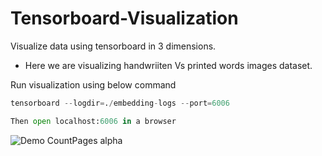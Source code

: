 # Tensorboard-Visualization

Visualize data using tensorboard in 3 dimensions.

- Here we are visualizing handwriiten Vs printed words images dataset.

Run visualization using below command

```python
tensorboard --logdir=./embedding-logs --port=6006

Then open localhost:6006 in a browser
```

![Demo CountPages alpha](./output/output.gif)
